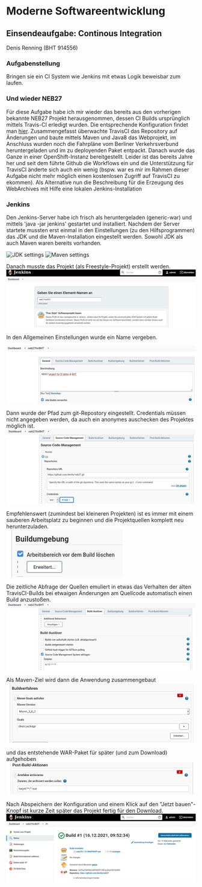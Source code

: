 # Moderne Softwareentwicklung


## Einsendeaufgabe: Continous Integration

Denis Renning (BHT 914556)

### Aufgabenstellung

Bringen sie ein CI System wie Jenkins mit etwas Logik beweisbar zum laufen.

### Und wieder NEB27

Für diese Aufgabe habe ich mir wieder das bereits aus den vorherigen bekannte NEB27 Projekt herausgenommen, dessen CI Builds ursprünglich mittels Travis-CI erledigt wurden. Die entsprechende Konfiguration findet man [hier](https://github.com/devtty/neb27/blob/master/.travis.yml). Zusammengefasst überwachte TravisCI das Repository auf Änderungen und baute mittels Maven und Java8 das Webprojekt, im Anschluss wurden noch die Fahrpläne vom Berliner Verkehrsverbund heruntergeladen und im zu deployenden Paket entpackt. Danach wurde das Ganze in einer OpenShift-Instanz bereitgestellt. Leider ist das bereits Jahre her und seit dem führte Github die Workflows ein und die Unterstützung für TravisCI änderte sich auch ein wenig (bspw. war es mir im Rahmen dieser Aufgabe nicht mehr möglich einen kostenlosen Zugriff auf TravisCI zu ekommen). Als Alternative nun die Beschreibung für die Erzeugung des WebArchives mit Hilfe eine lokalen Jenkins-Installation

### Jenkins

Den Jenkins-Server habe ich frisch als heruntergeladen (generic-war) und mittels 'java -jar jenkins' gestartet und installiert. Nachdem der Server startete mussten erst einmal in den Einstellungen (zu den Hilfsprogrammen) das JDK und die Maven-Installation eingestellt werden. Sowohl JDK als auch Maven waren bereits vorhanden.

![JDK settings](./jenkins_jdk.png)
![Maven settings](./jenkins_mvn.png)

Danach musste das Projekt (als Freestyle-Projekt) erstellt werden.
![Create Element](./jenkins_createElement.png)

In den Allgemeinen Einstellungen wurde ein Name vergeben.

![general](./jenkins_general.png)

Dann wurde der Pfad zum git-Repostory eingestellt. Credentials müssen nicht angegeben werden, da auch ein anonymes auschecken des Projektes möglich ist.
![git conf](./jenkins_git.png)

Empfehlenswert (zumindest bei kleineren Projekten) ist es immer mit einem sauberen Arbeitsplatz zu beginnen und die Projektquellen komplett neu herunterzuladen.  
![clean workspace](./jenkins_cleanwork.png)

Die zeitliche Abfrage der Quellen emuliert in etwas das Verhalten der alten TravisCI-Builds bei etwaigen Änderungen am Quellcode automatisch einen Build anzustoßen.
![time settings](./jenkins_time.png)

Als Maven-Ziel wird dann die Anwendung zusammengebaut
![goal](./jenkins_goal.png)

und das entstehende WAR-Paket für später (und zum Download) aufgehoben
![post build](./jenkins_pb.png)

Nach Abspeichern der Konfiguration und einem Klick auf den "Jetzt bauen"-Knopf ist kurze Zeit später das Projekt fertig für den Download.
![finish](./jenkins_finish.png)